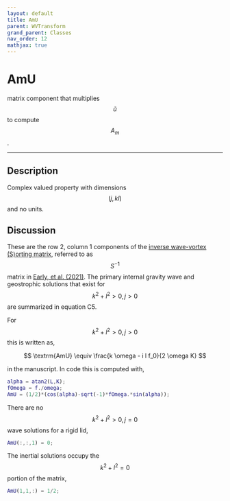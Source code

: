 ```yaml
---
layout: default
title: AmU
parent: WVTransform
grand_parent: Classes
nav_order: 12
mathjax: true
---
```


#  AmU

matrix component that multiplies $$\tilde{u}$$ to compute $$A_m$$.


---

## Description
Complex valued property with dimensions $$(j,kl)$$ and no units.

## Discussion

These are the row 2, column 1 components of the [inverse wave-vortex (S)orting matrix](/mathematical-introduction/transformations.html), referred to as $$S^{-1}$$ matrix in [Early, et al. (2021)](https://doi.org/10.1017/jfm.2020.995). The primary internal gravity wave and geostrophic solutions that exist for $$k^2+l^2>0, j>0$$ are summarized in equation C5.

For $$k^2+l^2>0, j>0$$ this is written as,

$$
\textrm{AmU} \equiv \frac{k \omega - i l f_0}{2 \omega K}
$$

in the manuscript. In code this is computed with,

```matlab
alpha = atan2(L,K);
fOmega = f./omega;
AmU = (1/2)*(cos(alpha)-sqrt(-1)*fOmega.*sin(alpha));
```

There are no $$k^2+l^2>0, j=0$$ wave solutions for a rigid lid,

```matlab
AmU(:,:,1) = 0;
```

The inertial solutions occupy the $$k^2+l^2=0$$ portion of the matrix,

```matlab
AmU(1,1,:) = 1/2;
```

